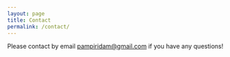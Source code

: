 ```yaml
---
layout: page
title: Contact
permalink: /contact/
---
```


Please contact by email [pampiridam@gmail.com](pampiridam@gmail.com) if you have any questions!


